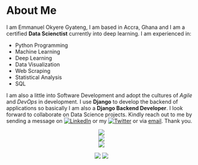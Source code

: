 # About Me
I am Emmanuel Okyere Gyateng, I am based in Accra, Ghana and I am a certified **Data Scienctist** currently into deep learning. I am experienced in:
- Python Programming
- Machine Learning
- Deep Learning
- Data Visualization
- Web Scraping
- Statistical Analysis
- SQL

I am also a little into Software Development and adopt the cultures of *Agile* and *DevOps* in development. I use **Django** to develop the backend of applications so basically I am also a **Django Backend Developer**.
I look forward to collaborate on Data Science projects. Kindly reach out to me by sending a message on [![LinkedIn](https://img.shields.io/badge/LinkedIn-%230077B5.svg?logo=linkedin&logoColor=white)](https://www.linkedin.com/in/emmanuel-gyateng-b90682154) or my [![Twitter](https://img.shields.io/badge/Twitter-%231DA1F2.svg?logo=Twitter&logoColor=white)](https://twitter.com/aquila_gh) or via [email](mailto:gyateng94@gmail.com). Thank you.

<!---
Emmanuel-Okyere/Emmanuel-Okyere is a ✨ special ✨ repository because its `README.md` (this file) appears on your GitHub profile.
You can click the Preview link to take a look at your changes.
--->
<div align="center">

![](https://github-readme-stats.vercel.app/api?username=emmanuel-okyere&theme=highcontrast&hide_border=false&include_all_commits=false&count_private=true)
<br />
![](https://github-readme-streak-stats.herokuapp.com/?user=emmanuel-okyere&theme=highcontrast&hide_border=false)
<br />
![](https://github-readme-stats.vercel.app/api/top-langs/?username=emmanuel-okyere&theme=highcontrast&hide_border=false&include_all_commits=false&count_private=true&layout=compact)

![](https://quotes-github-readme.vercel.app/api?type=vetical&theme=radical)
![](https://quotes-github-readme.vercel.app/api?type=vetical&theme=radical)

</div>

